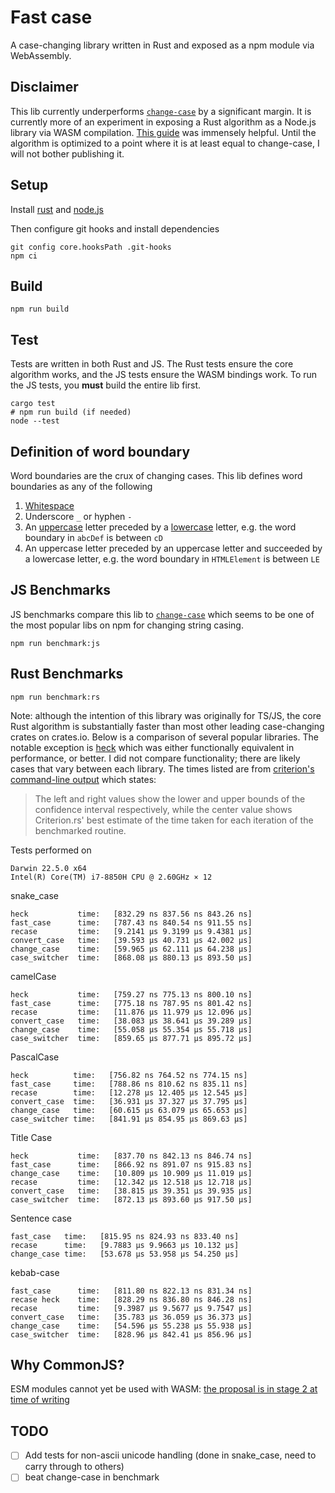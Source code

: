 # Fast case

A case-changing library written in Rust and exposed as a npm module via WebAssembly.

## Disclaimer

This lib currently underperforms [`change-case`](https://www.npmjs.com/package/change-case) by a significant margin. It is currently more of an experiment in exposing a Rust algorithm as a Node.js library via WASM compilation. [This guide](https://rybicki.io/blog/2023/06/27/rust-crate-into-typescript-library.html) was immensely helpful. Until the algorithm is optimized to a point where it is at least equal to change-case, I will not bother publishing it.

## Setup

Install [rust](https://www.rust-lang.org/) and [node.js](https://nodejs.org/en)

Then configure git hooks and install dependencies

```shell
git config core.hooksPath .git-hooks
npm ci
```

## Build

```shell
npm run build
```

## Test

Tests are written in both Rust and JS. The Rust tests ensure the core algorithm works, and the JS tests ensure the WASM bindings work. To run the JS tests, you **must** build the entire lib first.

```shell
cargo test
# npm run build (if needed)
node --test
```

## Definition of word boundary

Word boundaries are the crux of changing cases. This lib defines word boundaries as any of the following

1. [Whitespace](https://doc.rust-lang.org/std/primitive.char.html#method.is_whitespace)
2. Underscore `_` or hyphen `-`
3. An [uppercase](https://doc.rust-lang.org/std/primitive.char.html#method.is_uppercase) letter preceded by a [lowercase](https://doc.rust-lang.org/std/primitive.char.html#method.is_lowercase) letter, e.g. the word boundary in `abcDef` is between `cD`
4. An uppercase letter preceded by an uppercase letter and succeeded by a lowercase letter, e.g. the word boundary in `HTMLElement` is between `LE`

## JS Benchmarks

JS benchmarks compare this lib to [`change-case`](https://www.npmjs.com/package/change-case) which seems to be one of the most popular libs on npm for changing string casing.

```shell
npm run benchmark:js
```

## Rust Benchmarks

```shell
npm run benchmark:rs
```

Note: although the intention of this library was originally for TS/JS, the core Rust algorithm is substantially faster than most other leading case-changing crates on crates.io. Below is a comparison of several popular libraries. The notable exception is [heck](https://crates.io/crates/heck) which was either functionally equivalent in performance, or better. I did not compare functionality; there are likely cases that vary between each library. The times listed are from [criterion's command-line output](https://bheisler.github.io/criterion.rs/book/user_guide/command_line_output.html) which states:

> The left and right values show the lower and upper bounds of the confidence interval respectively, while the center value shows Criterion.rs' best estimate of the time taken for each iteration of the benchmarked routine.

Tests performed on

```
Darwin 22.5.0 x64
Intel(R) Core(TM) i7-8850H CPU @ 2.60GHz × 12
```

snake_case

```
heck           time:   [832.29 ns 837.56 ns 843.26 ns]
fast_case      time:   [787.43 ns 840.54 ns 911.55 ns]
recase         time:   [9.2141 µs 9.3199 µs 9.4381 µs]
convert_case   time:   [39.593 µs 40.731 µs 42.002 µs]
change_case    time:   [59.965 µs 62.111 µs 64.238 µs]
case_switcher  time:   [868.08 µs 880.13 µs 893.50 µs]
```

camelCase

```
heck           time:   [759.27 ns 775.13 ns 800.10 ns]
fast_case      time:   [775.18 ns 787.95 ns 801.42 ns]
recase         time:   [11.876 µs 11.979 µs 12.096 µs]
convert_case   time:   [38.083 µs 38.641 µs 39.289 µs]
change_case    time:   [55.058 µs 55.354 µs 55.718 µs]
case_switcher  time:   [859.65 µs 877.71 µs 895.72 µs]
```

PascalCase

```
heck          time:   [756.82 ns 764.52 ns 774.15 ns]
fast_case     time:   [788.86 ns 810.62 ns 835.11 ns]
recase        time:   [12.278 µs 12.405 µs 12.545 µs]
convert_case  time:   [36.931 µs 37.327 µs 37.795 µs]
change_case   time:   [60.615 µs 63.079 µs 65.653 µs]
case_switcher time:   [841.91 µs 854.95 µs 869.63 µs]
```

Title Case

```
heck           time:   [837.70 ns 842.13 ns 846.74 ns]
fast_case      time:   [866.92 ns 891.07 ns 915.83 ns]
change_case    time:   [10.809 µs 10.909 µs 11.019 µs]
recase         time:   [12.342 µs 12.518 µs 12.718 µs]
convert_case   time:   [38.815 µs 39.351 µs 39.935 µs]
case_switcher  time:   [872.13 µs 893.60 µs 917.50 µs]
```

Sentence case

```
fast_case   time:   [815.95 ns 824.93 ns 833.40 ns]
recase      time:   [9.7883 µs 9.9663 µs 10.132 µs]
change_case time:   [53.678 µs 53.958 µs 54.250 µs]
```

kebab-case

```
fast_case      time:   [811.80 ns 822.13 ns 831.34 ns]
recase heck    time:   [828.29 ns 836.80 ns 846.28 ns]
recase         time:   [9.3987 µs 9.5677 µs 9.7547 µs]
convert_case   time:   [35.783 µs 36.059 µs 36.373 µs]
change_case    time:   [54.596 µs 55.238 µs 55.938 µs]
case_switcher  time:   [828.96 µs 842.41 µs 856.96 µs]
```

## Why CommonJS?

ESM modules cannot yet be used with WASM: [the proposal is in stage 2 at time of writing](https://github.com/WebAssembly/esm-integration/tree/main/proposals/esm-integration)

## TODO

- [ ] Add tests for non-ascii unicode handling (done in snake_case, need to carry through to others)
- [ ] beat change-case in benchmark
